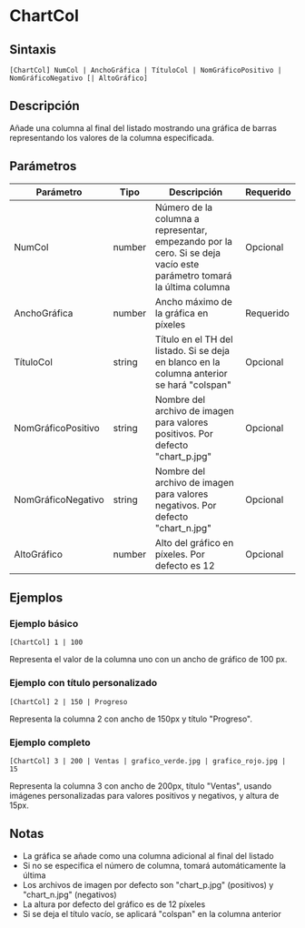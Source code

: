 # ChartCol

## Sintaxis

```
[ChartCol] NumCol | AnchoGráfica | TítuloCol | NomGráficoPositivo | NomGráficoNegativo [| AltoGráfico]
```

## Descripción

Añade una columna al final del listado mostrando una gráfica de barras representando los valores de la columna especificada.

## Parámetros

| Parámetro | Tipo | Descripción | Requerido |
|-----------|------|-------------|-----------|
| NumCol | number | Número de la columna a representar, empezando por la cero. Si se deja vacío este parámetro tomará la última columna | Opcional |
| AnchoGráfica | number | Ancho máximo de la gráfica en píxeles | Requerido |
| TítuloCol | string | Título en el TH del listado. Si se deja en blanco en la columna anterior se hará "colspan" | Opcional |
| NomGráficoPositivo | string | Nombre del archivo de imagen para valores positivos. Por defecto "chart_p.jpg" | Opcional |
| NomGráficoNegativo | string | Nombre del archivo de imagen para valores negativos. Por defecto "chart_n.jpg" | Opcional |
| AltoGráfico | number | Alto del gráfico en píxeles. Por defecto es 12 | Opcional |

## Ejemplos

### Ejemplo básico

```
[ChartCol] 1 | 100
```

Representa el valor de la columna uno con un ancho de gráfico de 100 px.

### Ejemplo con título personalizado

```
[ChartCol] 2 | 150 | Progreso
```

Representa la columna 2 con ancho de 150px y título "Progreso".

### Ejemplo completo

```
[ChartCol] 3 | 200 | Ventas | grafico_verde.jpg | grafico_rojo.jpg | 15
```

Representa la columna 3 con ancho de 200px, título "Ventas", usando imágenes personalizadas para valores positivos y negativos, y altura de 15px.

## Notas

- La gráfica se añade como una columna adicional al final del listado
- Si no se especifica el número de columna, tomará automáticamente la última
- Los archivos de imagen por defecto son "chart_p.jpg" (positivos) y "chart_n.jpg" (negativos)
- La altura por defecto del gráfico es de 12 píxeles
- Si se deja el título vacío, se aplicará "colspan" en la columna anterior